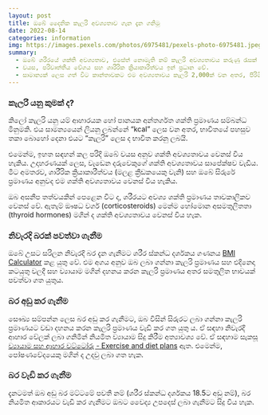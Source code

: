 ```yaml
---
layout: post
title: ඔබේ දෛනික කැලරි අවශ්‍යතාව ගැන දැන ගනිමු
date: 2022-08-14
categories: information
img: https://images.pexels.com/photos/6975481/pexels-photo-6975481.jpeg?auto=compress&cs=tinysrgb&w=1260&h=750&dpr=2
summary:
  - ඔබේ ශරීරයේ ශක්ති අවශ්‍යතාව, එසේත් නොමැති නම් කැලරි අවශ්‍යතාවය කරුණු රැසක් මත වෙනස් විය හැකිය.
  - වයස, පරිවෘත්තීය වේගය සහ ශාරීරික ක්‍රියාකාරීත්වය ඉන් ප්‍රධාන වේ.
  - සාමාන්‍යක් ලෙස ගත් විට කාන්තාවකට එම අවශ්‍යතාවය කැලරි 2,000ක් වන අතර, පිරිමි පුද්ගලයෙකුට එය 2,500ක් පමණ වේ.
---
```


### කැලරි යනු කුමක් ද?

කිලෝ කැලරි යනු යම් ආහාරයක හෝ පානයක අන්තර්ගත ශක්ති ප්‍රමාණය සම්බන්ධ මිනුමකි. එය සාමන්‍යයෙන් ලියනු ලබන්නේ “kcal” ලෙස වන අතර, භාවිතයේ පහසුව තකා බොහෝ දෙනා එයට “කැලරි” ලෙස ද භාවිත කරනු ලබයි.

එමෙන්ම, ඉහත සඳහන් කල පරිදි ඔබේ වයස අනුව ශක්ති අවශ්‍යතාවය වෙනස් විය හැකිය. උදාහරණයක් ලෙස, වැඩෙන දරුවෙකුගේ ශක්ති අවශ්‍යතාවය සාපේක්ෂව වැඩිය. මීට අමතරව, ශාරීරික ක්‍රියාකාරීත්වය (මලළ ක්‍රීඩකයෙකු වැනි) සහ ඔබේ සිරුරේ ප්‍රමාණය අනුවද එම ශක්ති අවශ්‍යතාවය වෙනස් විය හැකිය.

ඔබ අසනීප තත්වයකින් පෙළෙන විට ද, ශරීරයට අවශ්‍ය ශක්ති ප්‍රමාණය තාවකාලිකව වෙනස් වේ. ඇතැම් ඖෂධ වර්ග (corticosteroids) මෙන්ම හෝමොන අසමතුලිතතා (thyroid hormones) මගින් ද ශක්ති අවශ්‍යතාවය වෙනස් විය හැක.

### නිවැරදි බරක් පවත්වා ගැනීම

ඔබේ උසට සරිලන නිවැරදි බර දැන ගැනීමට ශරීර ස්කන්ධ දර්ශකය ගණනය [BMI Calculator](https://www.nhs.uk/live-well/healthy-weight/bmi-calculator/) කළ යුතු වේ. එම අගය අනුව ඔබ ලබා ගන්නා කැලරි ප්‍රමාණය සහ එදිනෙදා කටයුතු වලදී සහ ව්‍යායාම මගින් දහනය කරන කැලරි ප්‍රමාණය අතර සමතුලිත භාවයක් පවත්වා ගත යුතුය.

### බර අඩු කර ගැනී​ම

සෞඛ්‍ය සම්පන්න ලෙස බර අඩු කර ගැනීමට, ඔබ විසින් සිරුරට ලබා ගන්නා කැලරි ප්‍රමාණයට වඩා දහනය කරන කැලරි ප්‍රමාණය වැඩි කර ගත යුතු ය. ඒ සඳහා නිවැරදි ආහාර වේලක් ලබා ගනිමින් නියමිත ව්‍යායාම සිදු කිරීම අත්‍යාවශ්‍ය වේ. ඒ සඳහාම සැකසූ [ව්‍යායාම සහ ආහාර වට්ටෝරු - Exercise and diet plans](https://www.nhs.uk/better-health/lose-weight/) ඇත. එමෙන්ම, පෝෂණවේදයෙකු මගින් ද උදවු ලබා ගත හැක.

### බර වැඩි කර ගැනීම

දැනටමත් ඔබ අඩු බර මට්ටමේ පවතී නම් (ශරීර ස්කන්ධ දර්ශකය 18.5ට අඩු නම්), බර නියමිත ආකාරයට වැඩි කර ගැනීමට ඔබට වෛද්‍ය උපදෙස් ලබා ගැනීමට සිදු විය හැක.
